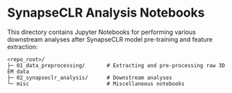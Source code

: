 SynapseCLR Analysis Notebooks
=============================

This directory contains Jupyter Notebooks for performing various downstream analyses after SynapseCLR model pre-training and feature extraction:

```
<repo_root>/
├─ 01_data_preprocessing/       # Extracting and pre-processing raw 3D EM data
├─ 02_synapseclr_analysis/      # Downstream analyses
└─ misc                         # Miscellaneous notebooks
```
